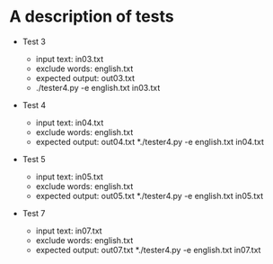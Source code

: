 # A description of tests 



* Test 3
    * input text: in03.txt
    * exclude words: english.txt
    * expected output: out03.txt
    * ./tester4.py -e english.txt in03.txt

* Test 4
    * input text: in04.txt
    * exclude words: english.txt
    * expected output: out04.txt
    *./tester4.py -e english.txt in04.txt

* Test 5
    * input text: in05.txt
    * exclude words: english.txt
    * expected output: out05.txt
    *./tester4.py -e english.txt in05.txt

* Test 7
    * input text: in07.txt
    * exclude words: english.txt
    * expected output: out07.txt
    *./tester4.py -e english.txt in07.txt

